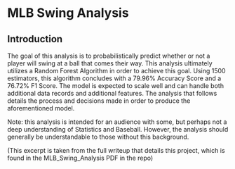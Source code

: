 # MLB Swing Analysis

## Introduction

The goal of this analysis is to probabilistically predict whether or not a player will swing at a ball that comes their way. This analysis ultimately utilizes a Random Forest Algorithm in order to achieve this goal. Using 1500 estimators, this algorithm concludes with a 79.96% Accuracy Score and a 76.72% F1 Score. The model is expected to scale well and can handle both additional data records and additional features. The analysis that follows details the process and decisions made in order to produce the aforementioned model.

Note: this analysis is intended for an audience with some, but perhaps not a deep understanding of Statistics and Baseball. However, the analysis should generally be understandable to those without this background.

(This excerpt is taken from the full writeup that details this project, which is found in the MLB_Swing_Analysis PDF in the repo)
